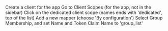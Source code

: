 Create a client for the app
Go to Client Scopes (for the app, not in the sidebar)
Click on the dedicated client scope (names ends with 'dedicated', top of the list)
Add a new mapper (choose 'By configuration')
Select Group Membership, and set Name and Token Claim Name to 'group_list'
